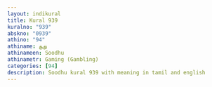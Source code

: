 ```yaml
---
layout: indikural
title: Kural 939
kuralno: "939"
abskno: "0939"
athino: "94"
athiname: சூது
athinameen: Soodhu
athinametr: Gaming (Gambling)
categories: [94]
description: Soodhu kural 939 with meaning in tamil and english 
---
```


